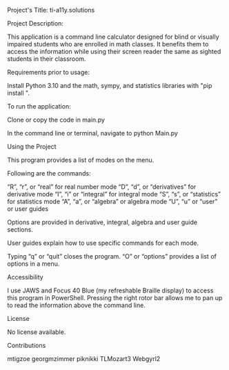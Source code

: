 ﻿Project's Title: ti-a11y.solutions

Project Description:

This application is a command line calculator designed for blind or visually impaired students who are enrolled in  math classes. It benefits them to access the information while using their screen reader the same as sighted students in their classroom.

Requirements prior to usage:

Install Python 3.10 and the math, sympy, and statistics libraries with "pip install <library>".


To run the application:
  
Clone or copy the code in main.py 

In the command line or terminal, navigate to python Main.py  

Using the Project


This program provides a list of modes on the menu.

Following are the commands:

“R”, “r”, or “real” for real number mode
“D”, “d”, or “derivatives” for derivative mode
“I”, “i” or “integral” for integral mode
“S”, “s”, or “statistics” for statistics mode
“A”, “a”, or “algebra” or algebra mode
“U”, “u” or “user” or user guides

Options are provided in derivative, integral, algebra and user guide sections.

User guides explain how to use specific commands for each mode.

Typing “q” or “quit” closes the program. “O” or “options” provides a list of options in a menu.

Accessibility

I use JAWS and Focus 40 Blue (my refreshable Braille display) to access this program in PowerShell. Pressing the right rotor bar allows me to pan up to read the information above the command line.  


License

No license available.

Contributions

mtigzoe
georgmzimmer
piknikki
TLMozart3
Webgyrl2







